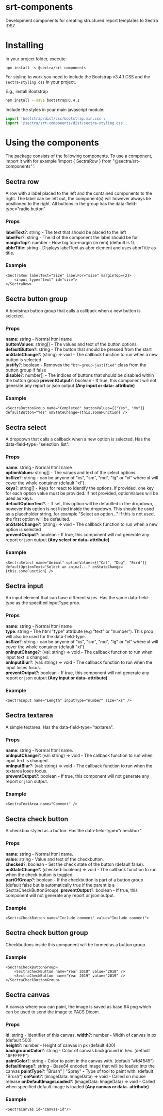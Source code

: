 # srt-components

Development components for creating structured report templates to Sectra IDS7.

# Installing
In your project folder, execute:
```
npm install -s @sectra/srt-components
```

For styling to work you need to include the Bootstrap v3.4.1 CSS and
the `sectra-styling.css` in your project.

E.g., install Bootstrap
```bash
npm install --save bootstrap@3.4.1
```

Include the styles in your main javascript module:
```js
import 'bootstrap/dist/css/bootstrap.min.css';
import '@sectra/srt-components/dist/sectra-styling.css';
```

# Using the components
The package consists of the following components.
To use a component, import it with for example 'import { SectraRow } from "@sectra/srt-components"'.

## Sectra row
A row with a label placed to the left and the contained components to the right. The label can be left out, the component(s) will however always be positioned to the right.
All buttons in the group has the data-field-type="radio button"
### Props
**labelText**?: string - The text that should be placed to the left  
**labelFor**?: string - The id of the component the label should be for  
**marginTop**?: number - How big top-margin (in rem) (default is 1).  
**abbrTitle**: string - Displays labelText as abbr element and uses abbrTitle as title.
### Example
```
<SectraRow labelText="Size" labelFor="size" marginTop={2}>
    <input type="text" id="size">
</SectraRow>
```

## Sectra button group
A bootstrap button group that calls a callback when a new button is selected.  

### Props
**name**: string - Normal html name  
**buttonValues**: string[] - The values and text of the button options  
**defaultButton**?: string - The button that should be pressed from the start  
**onStateChange**?: (string) => void - The callback function to run when a new button is selected  
**justify**?: boolean - Removes the ```"btn-group-justified"``` class from the button group if false  
**disable**?: number[] - The indices of buttons that should be disabled within the button group
**preventOutput**?: boolean - If true, this component will not generate any report or json output
**(Any input or data- attribute)**

### Example
```<SectraButtonGroup name="Completed" buttonValues={["Yes", "No"]} defaultButton="Yes" onStateChange={this.someFunction} />```

## Sectra select
A dropdown that calls a callback when a new option is selected.
Has the data-field-type="selection_list".

### Props
**name**: string - Normal html name  
**optionValues**: string[] - The values and text of the select options  
**bsSize**?: string - can be anyone of "xs", "sm", "md", "lg" or "xl" where xl will cover the whole container (default "xl").  
**keys**?: string[] - Keys for react to identify the options. If provided, one key for each option value must be provided. If not provided, optionValues will be used as keys.  
**defaultOptionText**?: - If set, this option will be defaulted in the dropdown, however this option is not listed inside the dropdown. This should be used as a placeholder string, for example "Select an option..." If this is not used, the first option will be defaulted.  
**onStateChange**?: (string) => void - The callback function to run when a new option is selected  
**preventOutput**?: boolean - If true, this component will not generate any report or json output
**(Any select or data- attribute)**

### Example
```<SectraSelect name="Animal" optionValues={["Cat", "Dog", "Bird"]} defaultOptionText="Select an animal..." onStateChange={this.someFunction} />```

## Sectra input
An input element that can have different sizes.
Has the same data-field-type as the specified inputType prop.

### Props
**name**: string - Normal html name  
**type**: string - The html "type" attribute (e.g "text" or "number"). This prop will also be used for the data-field-type.  
**bsSize**?: string - can be anyone of "xs", "sm", "md", "lg" or "xl" where xl will cover the whole container (default "xl").  
**onInputChange**?: (val: string) => void - The callback function to run when input text is changed.  
**onInputBlur**?: (val: string) => void - The callback function to run when the input loses focus.  
**preventOutput**?: boolean - If true, this component will not generate any report or json output
**(Any input or data- attribute)**

### Example
```<SectraInput name="Length" inputType="number" size="xs" />```

## Sectra textarea
A simple textarea.
Has the data-field-type="textarea".

### Props
**name**: string - Normal html name.  
**onInputChange**?: (val: string) => void - The callback function to run when input text is changed.  
**onInputBlur**?: (val: string) => void - The callback function to run when the textarea loses focus.  
**preventOutput**?: boolean - If true, this component will not generate any report or json output.

### Example
```<SectraTextArea name="Comment" />```

## Sectra check button
A checkbox styled as a button.
Has the data-field-type="checkbox"

### Props
**name**: string - Normal html name.  
**value**: string - Value and text of the checkbutton.  
**checked**?: boolean - Set the check state of the button (default false).  
**onStateChange**?: (checked: boolean) => void - The callback function to run when the check button is toggled.  
**partOfGroup**?: boolean - If the checkbutton is part of a button group (default false but is automatically true if the parent is a SectraCheckButtonGroup). 
**preventOutput**?: boolean - If true, this component will not generate any report or json output.

### Example
```<SectraCheckButton name="Include comment" value="Include comment">```

## Sectra check button group
Checkbuttons inside this component will be formed as a button group.

### Example
```
<SectraCheckButtonGroup>
    <SectraCheckButton name="Year 2018" value="2018" />
    <SectraCheckButton name="Year 2019" value="2019" />
</SectraCheckButtonGroup>
```

## Sectra canvas
A canvas where you can paint, the image is saved as base 64 png which can be used to send the image to PACS Dicom.

### Props
**id**: string - Identifier of this canvas.
**width**?: number - Width of canvas in px (default 500)  
**height**?: number - Height of canvas in px (default 400)  
**backgroundColor**?: string - Color of canvas background in hex. (default "#FFFFFF")  
**paintColor**?: string - Color to paint in the canvas with. (default "#fd4545")  
**defaultImage**?: string - Base64 encoded image that will be loaded into the canvas
**paintType**?: "Brush" | "Spray" - Type of tool to paint with. (default "Brush")
**onPaint**?: (imageData: ImageData) => void - Called on mouse release
**onDefaultImageLoaded**?: (imageData: ImageData) => void - Called when specified default image is loaded
**(Any canvas or data- attribute)**

### Example
```<SectraCanvas id="canvas-id"/>```
